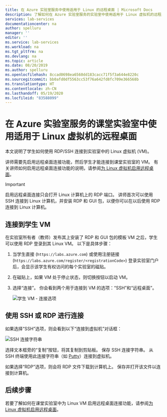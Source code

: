 ```yaml
---
title: 在 Azure 实验室服务中使用适用于 Linux 的远程桌面 | Microsoft Docs
description: 了解如何在 Azure 实验室服务的实验室中使用适用于 Linux 虚拟机的远程桌面。
services: lab-services
documentationcenter: na
author: spelluru
manager: ''
editor: ''
ms.service: lab-services
ms.workload: na
ms.tgt_pltfrm: na
ms.devlang: na
ms.topic: article
ms.date: 08/20/2019
ms.author: spelluru
ms.openlocfilehash: 8ccad0698ea6560dd183cacc71f5f3a644e8220c
ms.sourcegitcommit: bb0afd0df5563cc53f76a642fd8fc709e366568b
ms.translationtype: HT
ms.contentlocale: zh-CN
ms.lasthandoff: 05/19/2020
ms.locfileid: "83588099"
---
```

# <a name="use-remote-desktop-for-linux-virtual-machines-in-a-classroom-lab-of-azure-lab-services"></a>在 Azure 实验室服务的课堂实验室中使用适用于 Linux 虚拟机的远程桌面
本文说明了学生如何使用 RDP/SSH 连接到实验室中的 Linux 虚拟机 (VM)。 

讲师需要先启用远程桌面连接功能，然后学生才能连接到课堂实验室的 VM。 有关讲师如何启用远程桌面连接功能的说明，请参阅[为 Linux 虚拟机启用远程桌面](how-to-enable-remote-desktop-linux.md)。

> [!IMPORTANT] 
> 启用远程桌面连接只会打开 Linux 计算机上的 RDP 端口。 讲师首次可以使用 SSH 连接到 Linux 计算机，并安装 RDP 和 GUI 包，以便你可以在以后使用 RDP 连接到 Linux 计算机。 

## <a name="connect-to-the-student-vm"></a>连接到学生 VM
在实验室所有者（教师）发布其上安装了 RDP 和 GUI 包的模板 VM 之后，学生可以使用 RDP 登录到其 Linux VM。 以下是具体步骤： 

1. 当学生直接 (`https://labs.azure.com`) 或使用注册链接 (`https://labs.azure.com/register/<registrationCode>`) 登录实验室门户后，会显示该学生有权访问的每个实验室的磁贴。 
2. 在磁贴上，如果 VM 处于停止状态，则切换按钮以启动 VM。 
3. 选择“连接”。 你会看到两个用于连接到 VM 的选项：“SSH”和“远程桌面”。

    ![学生 VM - 连接选项](../media/how-to-enable-remote-desktop-linux/student-vm-connect-options.png)

## <a name="connect-using-ssh-or-rdp"></a>使用 SSH 或 RDP 进行连接
如果选择“SSH”选项，则会看到以下“连接到虚拟机”对话框：  

![SSH 连接字符串](../media/how-to-enable-remote-desktop-linux/ssh-connection-string.png)

选择文本框旁的“复制”按钮，将其复制到剪贴板。 保存 SSH 连接字符串。 从 SSH 终端使用此连接字符串（如 [Putty](https://www.putty.org/)）连接到虚拟机。

如果选择“RDP”选项，则会将 RDP 文件下载到计算机上。 保存并打开该文件以连接到计算机。 

## <a name="next-steps"></a>后续步骤
若要了解如何在课堂实验室中为 Linux VM 启用远程桌面连接功能，请参阅[为 Linux 虚拟机启用远程桌面](how-to-enable-remote-desktop-linux.md)。 

